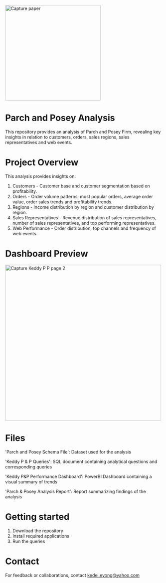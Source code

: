 
<img width="306" alt="Capture paper" src="https://github.com/user-attachments/assets/739d51f5-ccdd-4ac8-ae59-82a4c186ab14" />




# Parch and Posey Analysis
This repository provides an analysis of Parch and Posey Firm, revealing key insights in relation to customers, orders, sales regions, sales representatives and web events.

# Project Overview
This analysis provides insights on:
1. Customers - Customer base and customer segmentation based on profitability.
2. Orders - Order volume patterns, most popular orders, average order value, order sales trends and profitability trends.
3. Regions - Income distribution by region and customer distribution by region.
4. Sales Representatives - Revenue distribution of sales representatives, number of sales representatives, and top performing representatives.
5. Web Performance - Order distribution, top channels and frequency of web events.



# Dashboard Preview

<img width="500" alt="Capture Keddy P   P page 2" src="https://github.com/user-attachments/assets/bc7d76c2-3553-41c2-ac5a-61e71d98c0f3" />

# Files
'Parch and Posey Schema File': Dataset used for the analysis

'Keddy P & P Queries': SQL document containing analytical questions and corresponding queries

'Keddy P&P Performance Dashboard': PowerBI Dashboard containing a visual summary of trends

'Parch & Posey Analysis Report': Report summarizing findings of the analysis

# Getting started
1. Download the repository
2. Install required applications
3. Run the queries

# Contact
For feedback or collaborations, contact kedei.eyong@yahoo.com

